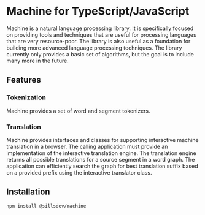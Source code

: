 # Machine for TypeScript/JavaScript

Machine is a natural language processing library. It is specifically focused on providing tools and techniques that are useful for processing languages that are very resource-poor. The library is also useful as a foundation for building more advanced language processing techniques. The library currently only provides a basic set of algorithms, but the goal is to include many more in the future.

## Features

### Tokenization

Machine provides a set of word and segment tokenizers.

### Translation

Machine provides interfaces and classes for supporting interactive machine translation in a browser. The calling application must provide an implementation of the interactive translation engine. The translation engine returns all possible translations for a source segment in a word graph. The application can efficiently search the graph for best translation suffix based on a provided prefix using the interactive translator class.

## Installation

```sh
npm install @sillsdev/machine
```
